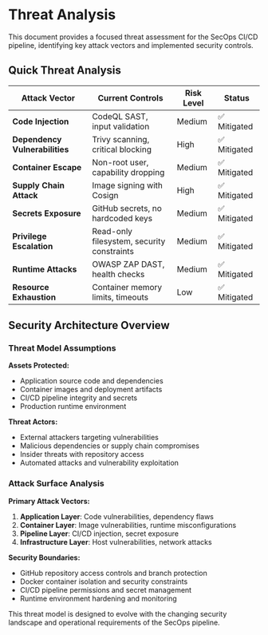 # Threat Analysis
This document provides a focused threat assessment for the SecOps CI/CD pipeline, identifying key attack vectors and implemented security controls.

## Quick Threat Analysis

| Attack Vector | Current Controls | Risk Level | Status |
|---------------|-----------------|------------|--------|
| **Code Injection** | CodeQL SAST, input validation | Medium | ✅ Mitigated |
| **Dependency Vulnerabilities** | Trivy scanning, critical blocking | High | ✅ Mitigated |
| **Container Escape** | Non-root user, capability dropping | Medium | ✅ Mitigated |
| **Supply Chain Attack** | Image signing with Cosign | High | ✅ Mitigated |
| **Secrets Exposure** | GitHub secrets, no hardcoded keys | Medium | ✅ Mitigated |
| **Privilege Escalation** | Read-only filesystem, security constraints | Medium | ✅ Mitigated |
| **Runtime Attacks** | OWASP ZAP DAST, health checks | Medium | ✅ Mitigated |
| **Resource Exhaustion** | Container memory limits, timeouts | Low | ✅ Mitigated |

## Security Architecture Overview

### Threat Model Assumptions

**Assets Protected:**
- Application source code and dependencies
- Container images and deployment artifacts  
- CI/CD pipeline integrity and secrets
- Production runtime environment

**Threat Actors:**
- External attackers targeting vulnerabilities
- Malicious dependencies or supply chain compromises
- Insider threats with repository access
- Automated attacks and vulnerability exploitation

### Attack Surface Analysis

**Primary Attack Vectors:**
1. **Application Layer**: Code vulnerabilities, dependency flaws
2. **Container Layer**: Image vulnerabilities, runtime misconfigurations  
3. **Pipeline Layer**: CI/CD injection, secret exposure
4. **Infrastructure Layer**: Host vulnerabilities, network attacks

**Security Boundaries:**
- GitHub repository access controls and branch protection
- Docker container isolation and security constraints
- CI/CD pipeline permissions and secret management
- Runtime environment hardening and monitoring


This threat model is designed to evolve with the changing security landscape and operational requirements of the SecOps pipeline.